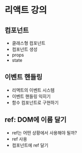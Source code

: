 # 리액트 강의

## 컴포넌트 
- 클래스형 컴포넌트 
- 컴포넌트 생성 
- props
- state

## 이벤트 핸들링 
- 리액트의 이벤트 시스템
- 이벤트 핸들링 익히기
- 함수 컴포넌트로 구현하기 

## ref: DOM에 이름 달기
- ref는 어떤 상황에서 사용해야 될까?
- ref 사용
- 컴포넌트에 ref 달기
